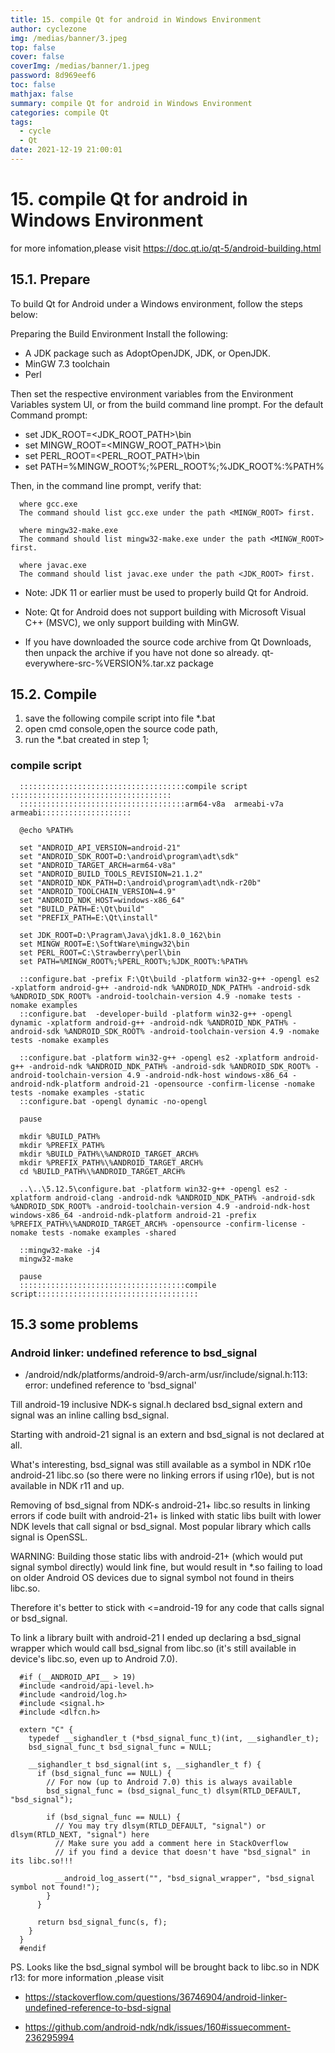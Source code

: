 ```yaml
---
title: 15. compile Qt for android in Windows Environment
author: cyclezone
img: /medias/banner/3.jpeg
top: false
cover: false
coverImg: /medias/banner/1.jpeg
password: 8d969eef6
toc: false
mathjax: false
summary: compile Qt for android in Windows Environment
categories: compile Qt
tags:
  - cycle
  - Qt
date: 2021-12-19 21:00:01
---
```


# 15. compile Qt for android in Windows Environment

for more infomation,please visit https://doc.qt.io/qt-5/android-building.html 

## 15.1. Prepare

To build Qt for Android under a Windows environment, follow the steps below:

Preparing the Build Environment
Install the following:

* A JDK package such as AdoptOpenJDK, JDK, or OpenJDK.
* MinGW 7.3 toolchain
* Perl

Then set the respective environment variables from the Environment Variables system UI, or from the build command line prompt. For the default Command prompt:

* set JDK_ROOT=<JDK_ROOT_PATH>\bin
* set MINGW_ROOT=<MINGW_ROOT_PATH>\bin
* set PERL_ROOT=<PERL_ROOT_PATH>\bin
* set PATH=%MINGW_ROOT%;%PERL_ROOT%;%JDK_ROOT%:%PATH%

Then, in the command line prompt, verify that:

```
  where gcc.exe
  The command should list gcc.exe under the path <MINGW_ROOT> first.

  where mingw32-make.exe
  The command should list mingw32-make.exe under the path <MINGW_ROOT> first.

  where javac.exe
  The command should list javac.exe under the path <JDK_ROOT> first.
```

* Note: JDK 11 or earlier must be used to properly build Qt for Android.

* Note: Qt for Android does not support building with Microsoft Visual C++ (MSVC), we only support building with MinGW.

* If you have downloaded the source code archive from Qt Downloads, then unpack the archive if you have not done so already.  qt-everywhere-src-%VERSION%.tar.xz package

   
## 15.2. Compile


1. save the following compile script into file *.bat
2. open cmd console,open the source code path,
3. run the *.bat created in step 1;
   
### compile script
   
```
  :::::::::::::::::::::::::::::::::::::compile script ::::::::::::::::::::::::::::::::::::
  :::::::::::::::::::::::::::::::::::::arm64-v8a  armeabi-v7a  armeabi::::::::::::::::::::

  @echo %PATH%

  set "ANDROID_API_VERSION=android-21"
  set "ANDROID_SDK_ROOT=D:\android\program\adt\sdk"
  set "ANDROID_TARGET_ARCH=arm64-v8a"
  set "ANDROID_BUILD_TOOLS_REVISION=21.1.2"
  set "ANDROID_NDK_PATH=D:\android\program\adt\ndk-r20b"
  set "ANDROID_TOOLCHAIN_VERSION=4.9"
  set "ANDROID_NDK_HOST=windows-x86_64"
  set "BUILD_PATH=E:\Qt\build"
  set "PREFIX_PATH=E:\Qt\install"

  set JDK_ROOT=D:\Pragram\Java\jdk1.8.0_162\bin
  set MINGW_ROOT=E:\SoftWare\mingw32\bin
  set PERL_ROOT=C:\Strawberry\perl\bin
  set PATH=%MINGW_ROOT%;%PERL_ROOT%;%JDK_ROOT%:%PATH%

  ::configure.bat -prefix F:\Qt\build -platform win32-g++ -opengl es2 -xplatform android-g++ -android-ndk %ANDROID_NDK_PATH% -android-sdk %ANDROID_SDK_ROOT% -android-toolchain-version 4.9 -nomake tests -nomake examples
  ::configure.bat  -developer-build -platform win32-g++ -opengl dynamic -xplatform android-g++ -android-ndk %ANDROID_NDK_PATH% -android-sdk %ANDROID_SDK_ROOT% -android-toolchain-version 4.9 -nomake tests -nomake examples

  ::configure.bat -platform win32-g++ -opengl es2 -xplatform android-g++ -android-ndk %ANDROID_NDK_PATH% -android-sdk %ANDROID_SDK_ROOT% -android-toolchain-version 4.9 -android-ndk-host windows-x86_64 -android-ndk-platform android-21 -opensource -confirm-license -nomake tests -nomake examples -static
  ::configure.bat -opengl dynamic -no-opengl

  pause

  mkdir %BUILD_PATH%
  mkdir %PREFIX_PATH%
  mkdir %BUILD_PATH%\%ANDROID_TARGET_ARCH%
  mkdir %PREFIX_PATH%\%ANDROID_TARGET_ARCH%
  cd %BUILD_PATH%\%ANDROID_TARGET_ARCH%

  ..\..\5.12.5\configure.bat -platform win32-g++ -opengl es2 -xplatform android-clang -android-ndk %ANDROID_NDK_PATH% -android-sdk %ANDROID_SDK_ROOT% -android-toolchain-version 4.9 -android-ndk-host windows-x86_64 -android-ndk-platform android-21 -prefix %PREFIX_PATH%\%ANDROID_TARGET_ARCH% -opensource -confirm-license -nomake tests -nomake examples -shared

  ::mingw32-make -j4
  mingw32-make

  pause
  :::::::::::::::::::::::::::::::::::::compile script::::::::::::::::::::::::::::::::::::
```
## 15.3 some problems

### Android linker: undefined reference to bsd_signal

* /android/ndk/platforms/android-9/arch-arm/usr/include/signal.h:113: error: undefined reference to 'bsd_signal'
  
Till android-19 inclusive NDK-s signal.h declared bsd_signal extern and signal was an inline calling bsd_signal.

Starting with android-21 signal is an extern and bsd_signal is not declared at all.

What's interesting, bsd_signal was still available as a symbol in NDK r10e android-21 libc.so (so there were no linking errors if using r10e), but is not available in NDK r11 and up.

Removing of bsd_signal from NDK-s android-21+ libc.so results in linking errors if code built with android-21+ is linked with static libs built with lower NDK levels that call signal or bsd_signal. Most popular library which calls signal is OpenSSL.

WARNING: Building those static libs with android-21+ (which would put signal symbol directly) would link fine, but would result in *.so failing to load on older Android OS devices due to signal symbol not found in theirs libc.so.

Therefore it's better to stick with <=android-19 for any code that calls signal or bsd_signal.

To link a library built with android-21 I ended up declaring a bsd_signal wrapper which would call bsd_signal from libc.so (it's still available in device's libc.so, even up to Android 7.0).

```
  #if (__ANDROID_API__ > 19)
  #include <android/api-level.h>
  #include <android/log.h>
  #include <signal.h>
  #include <dlfcn.h>

  extern "C" {
    typedef __sighandler_t (*bsd_signal_func_t)(int, __sighandler_t);
    bsd_signal_func_t bsd_signal_func = NULL;

    __sighandler_t bsd_signal(int s, __sighandler_t f) {
      if (bsd_signal_func == NULL) {
        // For now (up to Android 7.0) this is always available 
        bsd_signal_func = (bsd_signal_func_t) dlsym(RTLD_DEFAULT, "bsd_signal");

        if (bsd_signal_func == NULL) {
          // You may try dlsym(RTLD_DEFAULT, "signal") or dlsym(RTLD_NEXT, "signal") here
          // Make sure you add a comment here in StackOverflow
          // if you find a device that doesn't have "bsd_signal" in its libc.so!!!

          __android_log_assert("", "bsd_signal_wrapper", "bsd_signal symbol not found!");
        }
      }

      return bsd_signal_func(s, f);
    }
  }
  #endif
```

PS. Looks like the bsd_signal symbol will be brought back to libc.so in NDK r13:
for more information ,please visit 
 * https://stackoverflow.com/questions/36746904/android-linker-undefined-reference-to-bsd-signal
   
 * https://github.com/android-ndk/ndk/issues/160#issuecomment-236295994


